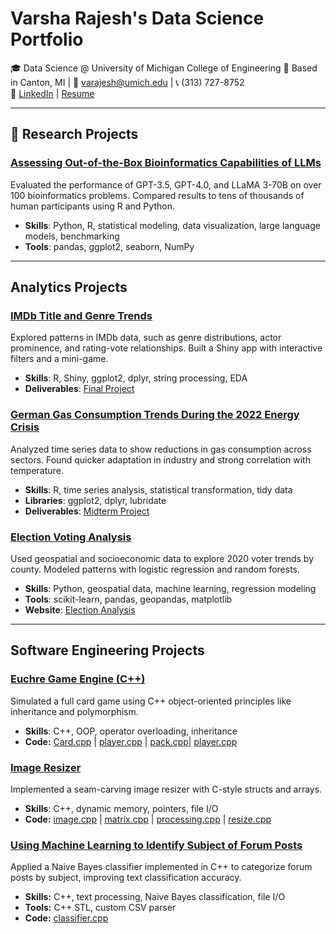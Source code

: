 # Varsha Rajesh's Data Science Portfolio

🎓 Data Science @ University of Michigan College of Engineering
📍 Based in Canton, MI | 📧 varajesh@umich.edu | 📞 (313) 727-8752  
🔗 [LinkedIn](https://www.linkedin.com/in/varsha-rajesh08) |  [Resume](projects/Varsha-Rajesh-Resume_.pdf)

---

## 🔬 Research Projects

### [Assessing Out-of-the-Box Bioinformatics Capabilities of LLMs](projects/bioinformatics-llms/)
Evaluated the performance of GPT-3.5, GPT-4.0, and LLaMA 3-70B on over 100 bioinformatics problems. Compared results to tens of thousands of human participants using R and Python.

- **Skills**: Python, R, statistical modeling, data visualization, large language models, benchmarking  
- **Tools**: pandas, ggplot2, seaborn, NumPy

---

## Analytics Projects

### [IMDb Title and Genre Trends](projects/imdb-analysis/)
Explored patterns in IMDb data, such as genre distributions, actor prominence, and rating-vote relationships. Built a Shiny app with interactive filters and a mini-game.

- **Skills**: R, Shiny, ggplot2, dplyr, string processing, EDA  
- **Deliverables**: [Final Project](projects/imdb-analysis/imdb.pdf) 

### [German Gas Consumption Trends During the 2022 Energy Crisis](projects/german-gas/)
Analyzed time series data to show reductions in gas consumption across sectors. Found quicker adaptation in industry and strong correlation with temperature.

- **Skills**: R, time series analysis, statistical transformation, tidy data  
- **Libraries**: ggplot2, dplyr, lubridate
- **Deliverables**: [Midterm Project](projects/german-gas/gas.pdf) 

### [Election Voting Analysis](https://carteradamski.github.io/Election-Voting-Analysis/)
Used geospatial and socioeconomic data to explore 2020 voter trends by county. Modeled patterns with logistic regression and random forests.

- **Skills**: Python, geospatial data, machine learning, regression modeling  
- **Tools**: scikit-learn, pandas, geopandas, matplotlib
- **Website**: [Election Analysis](https://carteradamski.github.io/Election-Voting-Analysis/)

---

## Software Engineering Projects

### [Euchre Game Engine (C++)](projects/euchre/)
Simulated a full card game using C++ object-oriented principles like inheritance and polymorphism.

- **Skills**: C++, OOP, operator overloading, inheritance  
- **Code:** [Card.cpp](projects/euchre/card.cpp) | [player.cpp](projects/euchre/player.cpp) | [pack.cpp](projects/euchre/pack.cpp)| [player.cpp](projects/euchre/player.cpp)

### [Image Resizer](projects/image-resizer/)
Implemented a seam-carving image resizer with C-style structs and arrays.

- **Skills**: C++, dynamic memory, pointers, file I/O  
- **Code:** [image.cpp](projects/image-resizer/image.cpp) | [matrix.cpp](projects/image-resizer/matrix.cpp) | [processing.cpp](projects/image-resizer/processing.cpp) | [resize.cpp](projects/image-resizer/resize.cpp) 

### [Using Machine Learning to Identify Subject of Forum Posts](projects/forum-post-subject/)
Applied a Naive Bayes classifier implemented in C++ to categorize forum posts by subject, improving text classification accuracy.

- **Skills:** C++, text processing, Naive Bayes classification, file I/O  
- **Tools:** C++ STL, custom CSV parser
- **Code:** [classifier.cpp](projects/forum-post-subject/classifier.cpp)

